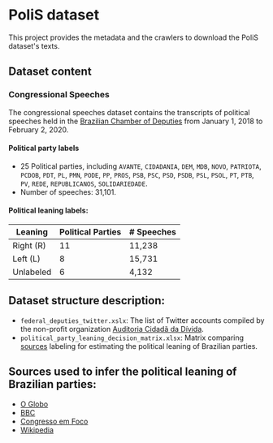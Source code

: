 # PoliS dataset
This project provides the metadata and the crawlers to download the PoliS dataset's texts. 


## Dataset content

### Congressional Speeches
The congressional speeches dataset contains the transcripts of political speeches held in the [Brazilian Chamber of Deputies](https://www2.camara.leg.br/atividade-legislativa/) from January 1, 2018 to February 2, 2020.

#### Political party labels
- 25 Political parties, including `AVANTE`, `CIDADANIA`, `DEM`, `MDB`, `NOVO`, `PATRIOTA`, `PCDOB`, `PDT`, `PL`, `PMN`, `PODE`, `PP`, `PROS`, `PSB`, `PSC`, `PSD`, `PSDB`, `PSL`, `PSOL`, `PT`, `PTB`, `PV`, `REDE`, `REPUBLICANOS`, `SOLIDARIEDADE`.
- Number of speeches: 31,101.

#### Political leaning labels:

| Leaning    | Political Parties | # Speeches |
| ---------- | ----------------- |----------- |
| Right (R)  | 11                | 11,238     |
| Left (L)   | 8                 | 15,731     |
| Unlabeled  | 6                 | 4,132      |



## Dataset structure description:

- `federal_deputies_twitter.xslx`: The list of Twitter accounts compiled by the non-profit organization [Auditoria Cidadã da Dívida](https://auditoriacidada.org.br/contato-dos-deputados-federais-2020-twitter/).
- `political_party_leaning_decision_matrix.xlsx`: Matrix comparing [sources](#sources) labeling for estimating the political leaning of Brazilian parties.



## <a name="sources"></a>Sources used to infer the political leaning of Brazilian parties:
- [O Globo](https://blogs.oglobo.globo.com/na-base-dos-dados/post/maioria-dos-partidos-se-posiciona-como-de-centro-veja-quem-sobra-no-campo-da-direita-e-da-esquerda.html)
- [BBC](https://www.bbc.com/portuguese/brasil-41058120)
- [Congresso em Foco](https://congressoemfoco.uol.com.br/legislativo/direita-cresce-e-engole-o-centro-no-congresso-mais-fragmentado-da-historia/)
- [Wikipedia](https://en.wikipedia.org/wiki/List_of_political_parties_in_Brazil)
